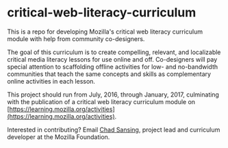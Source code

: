 # critical-web-literacy-curriculum
This is a repo for developing Mozilla's critical web literacy curriculum module with help from community co-designers.

The goal of this curriculum is to create compelling, relevant, and localizable critical media literacy lessons for use online and off. Co-designers will pay special attention to scaffolding offline activities for low- and no-bandwidth communities that teach the same concepts and skills as complementary online activities in each lesson.

This project should run from July, 2016, through January, 2017, culminating with the publication of a critical web literacy curriculum module on [https://learning.mozilla.org/activities](https://learning.mozilla.org/activities).

Interested in contributing? Email [Chad Sansing](mailto:chad@mozillafoundation.org), project lead and curriculum developer at the Mozilla Foundation.

